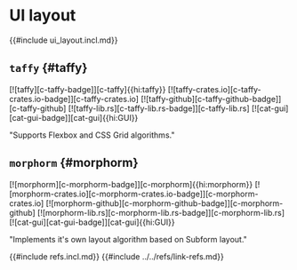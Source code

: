 # UI layout

{{#include ui_layout.incl.md}}

## `taffy` {#taffy}

[![taffy][c-taffy-badge]][c-taffy]{{hi:taffy}}
[![taffy-crates.io][c-taffy-crates.io-badge]][c-taffy-crates.io]
[![taffy-github][c-taffy-github-badge]][c-taffy-github]
[![taffy-lib.rs][c-taffy-lib.rs-badge]][c-taffy-lib.rs]
[![cat-gui][cat-gui-badge]][cat-gui]{{hi:GUI}}

"Supports Flexbox and CSS Grid algorithms."

## `morphorm` {#morphorm}

[![morphorm][c-morphorm-badge]][c-morphorm]{{hi:morphorm}}
[![morphorm-crates.io][c-morphorm-crates.io-badge]][c-morphorm-crates.io]
[![morphorm-github][c-morphorm-github-badge]][c-morphorm-github]
[![morphorm-lib.rs][c-morphorm-lib.rs-badge]][c-morphorm-lib.rs]
[![cat-gui][cat-gui-badge]][cat-gui]{{hi:GUI}}

"Implements it's own layout algorithm based on Subform layout."

{{#include refs.incl.md}}
{{#include ../../refs/link-refs.md}}

<div class="hidden">
</div>
